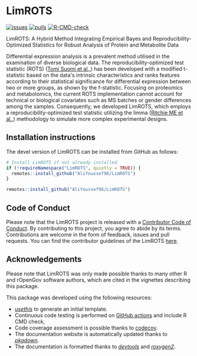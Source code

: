 # LimROTS
[![issues](https://img.shields.io/github/issues/AliYoussef96/LimROTS)](https://github.com/AliYoussef96/LimROTS/issues)
[![pulls](https://img.shields.io/github/issues-pr/AliYoussef96/LimROTS)](https://github.com/AliYoussef96/LimROTS/pulls)
[![R-CMD-check](https://github.com/AliYoussef96/LimROTS/workflows/rworkflows/badge.svg)](https://github.com/AliYoussef96/LimROTS/actions)
<!--[![codecov](https://codecov.io/gh/AliYoussef96/LimROTS/branch/devel/graph/badge.svg)](https://app.codecov.io/gh/AliYoussef96/LimROTS?branch=devel)-->
<!--[![codefactor](https://www.codefactor.io/repository/github/AliYoussef96/LimROTS/badge)](https://www.codefactor.io/repository/github/AliYoussef96/LimROTS)-->

LimROTS: A Hybrid Method Integrating Empirical Bayes and Reproducibility-Optimized Statistics for Robust Analysis of Protein and Metabolite Data

Differential expression analysis is a prevalent method utilised in the examination of diverse biological data.
The reproducibility-optimized test statistic (ROTS) ([Tomi Suomi et al.,](https://journals.plos.org/ploscompbiol/article?id=10.1371/journal.pcbi.1005562)) has been developed with a modified t-statistic based on the data's intrinsic characteristics and ranks features according to their statistical significance for differential expression between two or more groups, as shown by the f-statistic. Focusing on proteomics and metabolomics, the current ROTS implementation cannot account for technical or biological covariates such as MS batches or gender differences among the samples. Consequently, we developed LimROTS, which employs a reproducibility-optimized test statistic utilizing the limma ([Ritchie ME et al.,](https://academic.oup.com/nar/article/43/7/e47/2414268)) methodology to simulate more complex experimental designs.


## Installation instructions

The devel version of LimROTS can be installed from GitHub as follows:

``` r
# Install LimROTS if not already installed
if (!requireNamespace("LimROTS", quietly = TRUE)) {
  remotes::install_github("AliYoussef96/LimROTS")
}
```

``` r
remotes::install_github("AliYoussef96/LimROTS")
```

## Code of Conduct

Please note that the LimROTS project is released with a
[Contributor Code of Conduct](https://bioconductor.org/about/code-of-conduct/).
By contributing to this project, you agree to abide by its terms. Contributions
are welcome in the form of feedback, issues and pull requests. You can find the
contributor guidelines of the LimROTS
[here](https://github.com/AliYoussef96/LimROTS/blob/main/CONTRIBUTING.md).

## Acknowledgements
Please note that LimROTS was only made possible thanks to many other R and
rOpenGov software authors, which are cited in the vignettes describing
this package.

This package was developed using the following resources:

- [_usethis_](https://cran.r-project.org/web/packages/usethis/) to generate an
  initial template.
- Continuous code testing is performed on
  [GitHub actions](https://github.com/features/actions) and include R CMD check,
- Code coverage assessment is possible thanks to
  [codecov](https://app.codecov.io/gh/).
- The documentation website is automatically updated thanks to
  [_pkgdown_](https://cran.r-project.org/web/packages/pkgdown/).
- The documentation is formatted thanks to
  [_devtools_](https://cran.r-project.org/web/packages/devtools/) and
  [_roxygen2_](https://cran.r-project.org/web/packages/roxygen2/).

